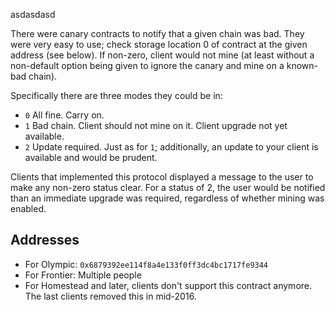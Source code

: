 <!-- TITLE: Bad Chain Canary -->

asdasdasd

There were canary contracts to notify that a given chain was bad. They were very easy to use; check storage location 0 of contract at the given address (see below). If non-zero, client would not mine (at least without a non-default option being given to ignore the canary and mine on a known-bad chain).

Specifically there are three modes they could be in:

- `0` All fine. Carry on.
- `1` Bad chain. Client should not mine on it. Client upgrade not yet available.
- `2` Update required. Just as for `1`; additionally, an update to your client is available and would be prudent.

Clients that implemented this protocol displayed a message to the user to make any non-zero status clear. For a status of 2, the user would be notified than an immediate upgrade was required, regardless of whether mining was enabled.

## Addresses

- For Olympic: `0x6879392ee114f8a4e133f0ff3dc4bc1717fe9344`
- For Frontier: Multiple people
- For Homestead and later, clients don't support this contract anymore. The last clients removed this in mid-2016.
